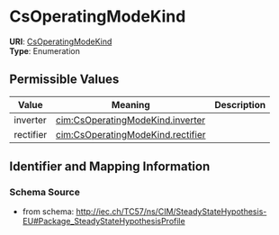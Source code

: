 # CsOperatingModeKind



**URI**: [CsOperatingModeKind](CsOperatingModeKind)<br />
**Type**: Enumeration

## Permissible Values

| Value | Meaning | Description |
| --- | --- | --- |
| inverter | [cim:CsOperatingModeKind.inverter](http://iec.ch/TC57/CIM100#CsOperatingModeKind.inverter) |  |
| rectifier | [cim:CsOperatingModeKind.rectifier](http://iec.ch/TC57/CIM100#CsOperatingModeKind.rectifier) |  |








## Identifier and Mapping Information







### Schema Source


* from schema: http://iec.ch/TC57/ns/CIM/SteadyStateHypothesis-EU#Package_SteadyStateHypothesisProfile




